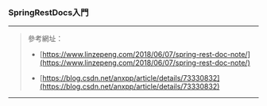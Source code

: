 ### SpringRestDocs入門

****

> 參考網址：
> 
> * [https://www.linzepeng.com/2018/06/07/spring-rest-doc-note/](https://www.linzepeng.com/2018/06/07/spring-rest-doc-note/)
> 
> * [https://blog.csdn.net/anxpp/article/details/73330832](https://blog.csdn.net/anxpp/article/details/73330832)

****


